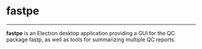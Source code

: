# fastpe
---
**fastpe** is an Electron desktop application providing a GUI for the QC package fastp, as well as tools for summarizing multiple QC reports.
